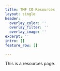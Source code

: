 ```yaml
---
title: TMF CO Resources
layout: single
header:
  overlay_color: ''
  overlay_filter: ''
  overlay_image: ''
excerpt: ''
intro: []
feature_row: []

---
```

This is a resources page.